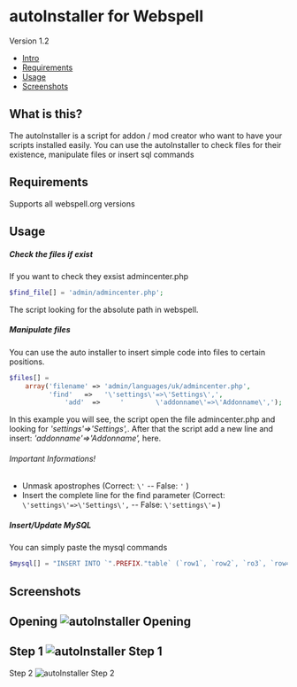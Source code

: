 # autoInstaller for Webspell
Version 1.2

- [Intro](#what-is-this)
- [Requirements](#requirements)
- [Usage](#usage)
- [Screenshots](#screenshots)

## What is this?

The autoInstaller is a script for addon / mod creator who want to have your scripts installed easily.
You can use the autoInstaller to check files for their existence, manipulate files or insert sql commands



## Requirements
Supports all webspell.org versions

## Usage

##### Check the files if exist
If you want to check they exsist admincenter.php
```php
$find_file[] = 'admin/admincenter.php';
```

The script looking for the absolute path in webspell.

##### Manipulate files
You can use the auto installer to insert simple code into files to certain positions.
```php
$files[] = 
	array('filename' => 'admin/languages/uk/admincenter.php', 
	      'find'   =>   '\'settings\'=>\'Settings\',', 
              'add'  =>     '	     \'addonname\'=>\'Addonname\',');
```
In this example you will see, the script open the file admincenter.php and looking for *'settings'=>'Settings',*.
After that the script add a new line and insert: *'addonname'=>'Addonname',* here.

###### Important Informations!
- Unmask apostrophes 
(Correct:  ```\'```  --  False: ```'``` )
- Insert the complete line for the find parameter 
(Correct:  ```\'settings\'=>\'Settings\',```  --  False: ```\'settings\'=``` )

##### Insert/Update MySQL
You can simply paste the mysql commands
```php
$mysql[] = "INSERT INTO `".PREFIX."table` (`row1`, `row2`, `ro3`, `row4`) VALUES ('', 'value2', 3, 'value4')";
```

## Screenshots

Opening
![autoInstaller Opening](http://www.atworkz.de/_git/installer/opening.jpg)
---------------------------------------
Step 1
![autoInstaller Step 1](http://www.atworkz.de/_git/installer/step1.jpg)
---------------------------------------
Step 2
![autoInstaller Step 2](http://www.atworkz.de/_git/installer/step2.jpg)


